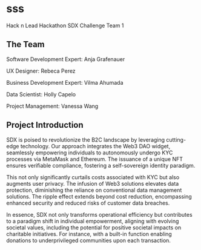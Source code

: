 # sss
Hack n Lead Hackathon SDX Challenge Team 1

## The Team
Software Development Expert: Anja Grafenauer 

UX Designer: Rebeca Perez

Business Development Expert: Vilma Ahumada  

Data Scientist: Holly Capelo

Project Management: Vanessa Wang

<!-- ![alt text](foto-46.jpg) -->

## Project Introduction 

SDX is poised to revolutionize the B2C landscape by leveraging cutting-edge technology. Our approach integrates the Web3 DAO widget, seamlessly empowering individuals to autonomously undergo KYC processes via MetaMask and Ethereum. The issuance of a unique NFT ensures verifiable compliance, fostering a self-sovereign identity paradigm.

This not only significantly curtails costs associated with KYC but also augments user privacy. The infusion of Web3 solutions elevates data protection, diminishing the reliance on conventional data management solutions. The ripple effect extends beyond cost reduction, encompassing enhanced security and reduced risks of customer data breaches.

In essence, SDX not only transforms operational efficiency but contributes to a paradigm shift in individual empowerment, aligning with evolving societal values, including the potential for positive societal impacts on charitable initiatives. For instance, with a built-in function enabling donations to underprivileged communities upon each transaction.
